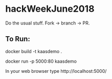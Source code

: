 # hackWeekJune2018

Do the usual stuff. Fork -> branch -> PR.

## To Run:
docker build -t kaasdemo .

docker run -p 5000:80 kaasdemo

In your web browser type http://localhost:5000/
